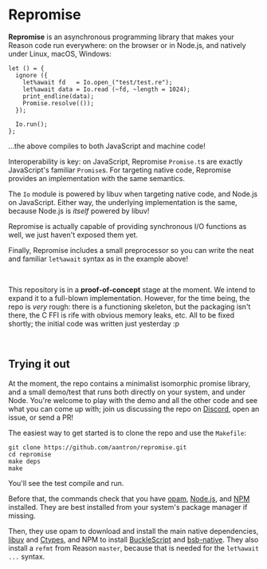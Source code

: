 # Repromise

**Repromise** is an asynchronous programming library that makes your Reason
code run everywhere: on the browser or in Node.js, and natively under Linux,
macOS, Windows:

```reason
let () = {
  ignore ({
    let%await fd   = Io.open_("test/test.re");
    let%await data = Io.read (~fd, ~length = 1024);
    print_endline(data);
    Promise.resolve(());
  });

  Io.run();
};
```

...the above compiles to both JavaScript and machine code!

Interoperability is key: on JavaScript, Repromise `Promise.t`s are exactly
JavaScript's familiar `Promise`s. For targeting native code, Repromise provides
an implementation with the same semantics.

The `Io` module is powered by libuv when targeting native code, and Node.js on
JavaScript. Either way, the underlying implementation is the same, because
Node.js is *itself* powered by libuv!

Repromise is actually capable of providing synchronous I/O functions as well, we
just haven't exposed them yet.

Finally, Repromise includes a small preprocessor so you can write the neat and
familiar `let%await` syntax as in the example above!

<br>

This repository is in a **proof-of-concept** stage at the moment. We intend to
expand it to a full-blown implementation. However, for the time being, the repo
is *very* rough: there is a functioning skeleton, but the packaging isn't there,
the C FFI is rife with obvious memory leaks, etc. All to be fixed shortly; the
initial code was written just yesterday :p




<br/>

## Trying it out

At the moment, the repo contains a minimalist isomorphic promise library, and a
small demo/test that runs both directly on your system, and under Node. You're
welcome to play with the demo and all the other code and see what you can come
up with; join us discussing the repo on [Discord][discord], open an issue, or
send a PR!

The easiest way to get started is to clone the repo and use the `Makefile`:

```
git clone https://github.com/aantron/repromise.git
cd repromise
make deps
make
```

You'll see the test compile and run.

Before that, the commands check that you have [opam][opam], [Node.js][node], and
[NPM][npm] installed. They are best installed from your system's package
manager if missing.

Then, they use opam to download and install the main native dependencies,
[libuv][libuv] and [Ctypes][ctypes], and NPM to install [BuckleScript][bs] and
[bsb-native][bsb-native]. They also install a `refmt` from Reason `master`,
because that is needed for the `let%await ...` syntax.


[opam]: http://opam.ocaml.org/
[node]: https://nodejs.org/en/
[npm]: https://www.npmjs.com/
[libuv]: http://libuv.org/
[ctypes]: https://github.com/ocamllabs/ocaml-ctypes
[bs]: https://github.com/BuckleScript/bucklescript
[bsb-native]: https://github.com/bsansouci/bsb-native
[discord]: https://discordapp.com/invite/reasonml
